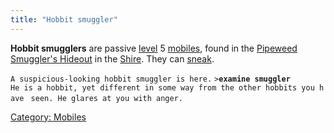```yaml
---
title: "Hobbit smuggler"
---
```


**Hobbit smugglers** are passive [level](level "wikilink") 5
[mobiles](mobile "wikilink"), found in the [Pipeweed Smuggler's
Hideout](Pipeweed_Smuggler's_Hideout "wikilink") in the
[Shire](Shire "wikilink"). They can [sneak](sneak "wikilink").

`A suspicious-looking hobbit smuggler is here.`
`>`**`examine smuggler`**
`He is a hobbit, yet different in some way from the other hobbits you have `
`seen. He glares at you with anger.`

[Category: Mobiles](Category:_Mobiles "wikilink")